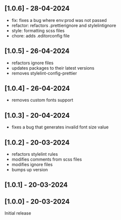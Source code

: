 ## [1.0.6] - 28-04-2024

- fix: fixes a bug where env:prod was not passed
- refactor: refactors .prettierignore and stylelintignore
- style: formatting scss files
- chore: adds .editorconfig file

## [1.0.5] - 26-04-2024

- refactors ignore files
- updates packages to their latest versions
- removes stylelint-config-prettier

## [1.0.4] - 26-04-2024

- removes custom fonts support

## [1.0.3] - 20-04-2024

- fixes a bug that generates invalid font size value

## [1.0.2] - 20-03-2024

- refactors stylelint rules
- modifies comments from scss files
- modifies ignore files
- bumps up version

## [1.0.1] - 20-03-2024

## [1.0.0] - 20-03-2024

Initial release
